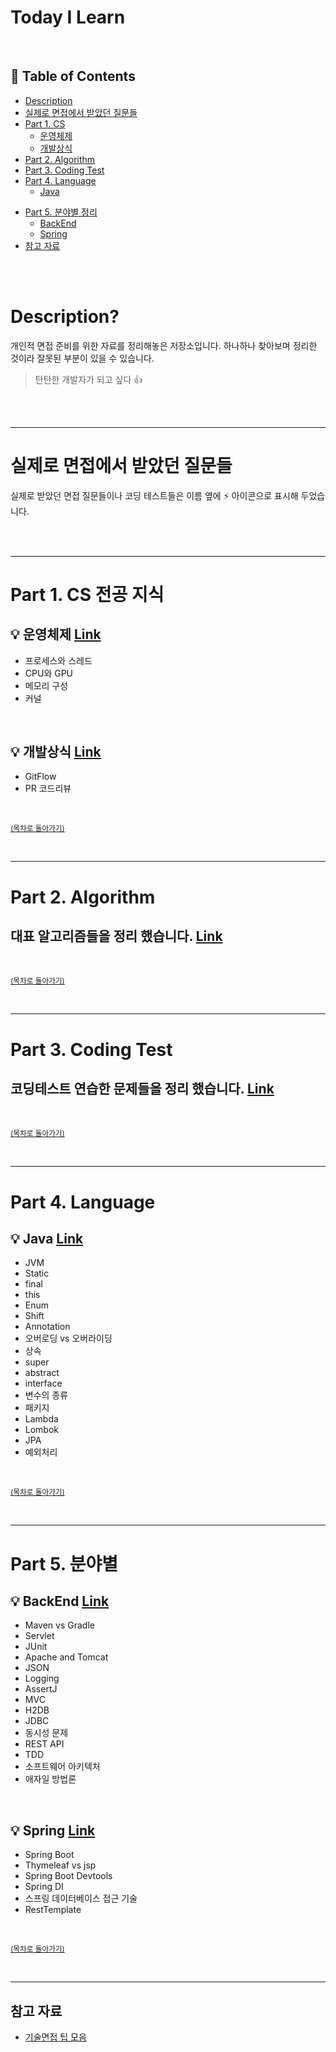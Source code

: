 # Today I Learn

</br>

## :memo: Table of Contents

- [Description](#description)
- [실제로 면접에서 받았던 질문들](#실제로-면접에서-받았던-질문들)
- [Part 1. CS](#part-1-CS-전공-지식)
  <!--
  - [자료구조](https://github.com/jhun0514/Today_I_Learn/tree/master/DataStructure)
  - [네트워크](https://github.com/jhun0514/Today_I_Learn/tree/master/Network)-->
  - [운영체제](https://github.com/jhun0514/Today_I_Learn/tree/master/CS_Knowledge/operating_system)
  - [개발상식](https://github.com/jhun0514/Today_I_Learn/tree/master/CS_Knowledge/common_sense_of_development)
  <!-- - [데이터베이스](https://github.com/jhun0514/Today_I_Learn/tree/master/Database)
  - [디자인패턴](https://github.com/jhun0514/Today_I_Learn/tree/master/DesignPattern) -->
- [Part 2. Algorithm](#part-2-Algorithm)
- [Part 3. Coding Test](#part-3-Coding-Test)
- [Part 4. Language](#part-4-Language)
  - [Java](https://github.com/jhun0514/Today_I_Learn/tree/master/CS_Knowledge/java)
<!--
  - [Python](https://github.com/jhun0514/Today_I_Learn/tree/master/Python)-->
- [Part 5. 분야별 정리](#part-5-분야별)
  - [BackEnd](https://github.com/jhun0514/Today_I_Learn/tree/master/CS_Knowledge/server)
  - [Spring](https://github.com/jhun0514/Today_I_Learn/tree/master/CS_Knowledge/springboot)
- [참고 자료](#참고-자료)

</br>

</br>

# Description?

개인적 면접 준비를 위한 자료를 정리해놓은 저장소입니다. 하나하나 찾아보며 정리한 것이라 잘못된 부분이 있을 수 있습니다.

> 탄탄한 개발자가 되고 싶다 :thumbsup:

</br>

</br>

---

# 실제로 면접에서 받았던 질문들

실제로 받았던 면접 질문들이나 코딩 테스트들은 이름 옆에 :zap: 아이콘으로 표시해 두었습니다.

</br>

</br>

---

# Part 1. CS 전공 지식

## :bulb: 운영체제 [Link](https://github.com/jhun0514/Today_I_Learn/tree/master/CS_Knowledge/operating_system)

- 프로세스와 스레드
- CPU와 GPU
- 메모리 구성
- 커널

</br>

## :bulb: 개발상식 [Link](https://github.com/jhun0514/Today_I_Learn/tree/master/CS_Knowledge/common_sense_of_development)

- GitFlow
- PR 코드리뷰

</br>

<sup>[(목차로 돌아가기)](#Today-I-Learn)</sup>

</br>

---

# Part 2. Algorithm

## 대표 알고리즘들을 정리 했습니다. [Link](https://github.com/jhun0514/Today_I_Learn/tree/master/Algorithm)

</br>

<sup>[(목차로 돌아가기)](#Today-I-Learn)</sup>

</br>

---

# Part 3. Coding Test

## 코딩테스트 연습한 문제들을 정리 했습니다. [Link](https://github.com/jhun0514/Today_I_Learn/tree/master/Coding_Test_Practice)

</br>

<sup>[(목차로 돌아가기)](#Today-I-Learn)</sup>

</br>

---

# Part 4. Language

## :bulb: Java [Link](https://github.com/jhun0514/Today_I_Learn/tree/master/CS_Knowledge/java)
- JVM
- Static
- final
- this
- Enum
- Shift
- Annotation
- 오버로딩 vs 오버라이딩
- 상속
- super
- abstract
- interface
- 변수의 종류
- 패키지
- Lambda
- Lombok
- JPA
- 예외처리

</br>

<sup>[(목차로 돌아가기)](#Today-I-Learn)</sup>

</br>

---

# Part 5. 분야별

## :bulb: BackEnd [Link](https://github.com/jhun0514/Today_I_Learn/tree/master/CS_Knowledge/server)
- Maven vs Gradle
- Servlet
- JUnit
- Apache and Tomcat
- JSON
- Logging
- AssertJ
- MVC
- H2DB
- JDBC
- 동시성 문제
- REST API
- TDD
- 소프트웨어 아키텍처
- 애자일 방법론

</br>

## :bulb: Spring [Link](https://github.com/jhun0514/Today_I_Learn/tree/master/CS_Knowledge/springboot)
- Spring Boot
- Thymeleaf vs jsp
- Spring Boot Devtools
- Spring DI
- 스프링 데이터베이스 접근 기술
- RestTemplate

</br>

<sup>[(목차로 돌아가기)](#Today-I-Learn)</sup>

</br>

---

## 참고 자료

- [기술면접 팁 모음](https://github.com/JaeYeopHan/Interview_Question_for_Beginner)

</br>
